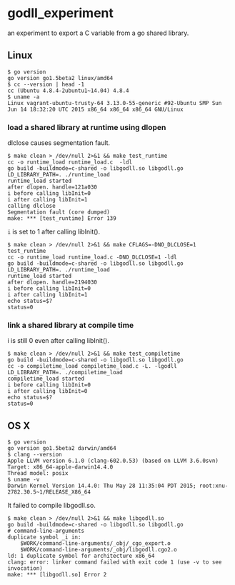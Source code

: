 godll_experiment
================

an experiment to export a C variable from a go shared library.


## Linux

```
$ go version
go version go1.5beta2 linux/amd64
$ cc --version | head -1
cc (Ubuntu 4.8.4-2ubuntu1~14.04) 4.8.4
$ uname -a
Linux vagrant-ubuntu-trusty-64 3.13.0-55-generic #92-Ubuntu SMP Sun Jun 14 18:32:20 UTC 2015 x86_64 x86_64 x86_64 GNU/Linux
```

### load a shared library at runtime using dlopen

dlclose causes segmentation fault.

```
$ make clean > /dev/null 2>&1 && make test_runtime
cc -o runtime_load runtime_load.c  -ldl
go build -buildmode=c-shared -o libgodll.so libgodll.go
LD_LIBRARY_PATH=. ./runtime_load
runtime_load started
after dlopen. handle=121a030
i before calling libInit=0
i after calling libInit=1
calling dlclose
Segmentation fault (core dumped)
make: *** [test_runtime] Error 139
```

`i` is set to 1 after calling libInit().

```
$ make clean > /dev/null 2>&1 && make CFLAGS=-DNO_DLCLOSE=1 test_runtime
cc -o runtime_load runtime_load.c -DNO_DLCLOSE=1 -ldl
go build -buildmode=c-shared -o libgodll.so libgodll.go
LD_LIBRARY_PATH=. ./runtime_load
runtime_load started
after dlopen. handle=2194030
i before calling libInit=0
i after calling libInit=1
echo status=$?
status=0
```

### link a shared library at compile time

i is still 0 even after calling libInit().

```
$ make clean > /dev/null 2>&1 && make test_compiletime
go build -buildmode=c-shared -o libgodll.so libgodll.go
cc -o compiletime_load compiletime_load.c -L. -lgodll
LD_LIBRARY_PATH=. ./compiletime_load
compiletime_load started
i before calling libInit=0
i after calling libInit=0
echo status=$?
status=0
```


## OS X

```
$ go version
go version go1.5beta2 darwin/amd64
$ clang --version
Apple LLVM version 6.1.0 (clang-602.0.53) (based on LLVM 3.6.0svn)
Target: x86_64-apple-darwin14.4.0
Thread model: posix
$ uname -v
Darwin Kernel Version 14.4.0: Thu May 28 11:35:04 PDT 2015; root:xnu-2782.30.5~1/RELEASE_X86_64
```

It failed to compile libgodll.so.

```
$ make clean > /dev/null 2>&1 && make libgodll.so
go build -buildmode=c-shared -o libgodll.so libgodll.go
# command-line-arguments
duplicate symbol _i in:
    $WORK/command-line-arguments/_obj/_cgo_export.o
    $WORK/command-line-arguments/_obj/libgodll.cgo2.o
ld: 1 duplicate symbol for architecture x86_64
clang: error: linker command failed with exit code 1 (use -v to see invocation)
make: *** [libgodll.so] Error 2
```

